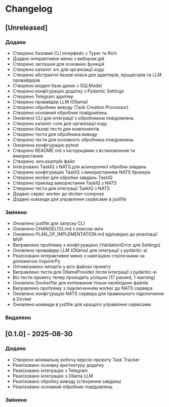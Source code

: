 # Changelog

## [Unreleased]

### Додано
- Створено базовий CLI інтерфейс з Typer та Rich
- Додано інтерактивне меню з вибором дій
- Створено заглушки для основних функцій
- Створено каталог src для організації коду
- Створено абстрактні базові класи для адаптерів, процесорів та LLM провайдерів
- Створено моделі бази даних з SQLModel
- Створено конфігурацію додатку з Pydantic Settings
- Створено Telegram адаптер
- Створено провайдер LLM (Ollama)
- Створено обробник виводу (Task Creation Processor)
- Створено основний обробник повідомлень
- Оновлено CLI для інтеграції з обробником повідомлень
- Створено каталог core для організації коду
- Створено базові тести для компонентів
- Створено тести для обробника виводу
- Створено тести для основного обробника повідомлень
- Оновлено конфігурацію pytest
- Створено README.md з інструкціями з встановлення та використання
- Створено .env.example файл
- Інтегровано TaskIQ з NATS для асинхронної обробки завдань
- Створено конфігурацію TaskIQ з використанням NATS брокера
- Створено worker для обробки завдань TaskIQ
- Створено приклад використання TaskIQ з NATS
- Створено тести для інтеграції TaskIQ з NATS
- Додано сервіс worker до docker-compose
- Додано команди для управління сервісами в justfile

### Змінено
- Оновлено justfile для запуску CLI
- Оновлено CHANGELOG.md з описом змін
- Оновлено PLAN_OF_IMPLEMENTATION.md відповідно до реалізації MVP
- Виправлено проблему з конфігурацією (ValidationError для Settings)
- Оновлено провайдер LLM (Ollama) для інтеграції з pydantic-ai
- Реалізовано інтерактивне меню з навігацією стрілочками за допомогою InquirerPy
- Оптимізовано імпорти у всіх файлах проекту
- Виправлено тести для OllamaProvider після інтеграції з pydantic-ai
- Всі тести проекту тепер проходять успішно (17 passed, 1 warning)
- Оновлено Dockerfile для копіювання тільки необхідних файлів
- Виправлено проблему з підключенням worker до NATS сервера
- Оновлено конфігурацію NATS сервера для правильного підключення в Docker
- Оновлено команди в justfile для кращого управління сервісами

### Видалено

## [0.1.0] - 2025-08-30

### Додано
- Створено мінімальну робочу версію проекту Task Tracker
- Реалізовано основну архітектуру додатку
- Реалізовано інтеграцію з Telegram
- Реалізовано інтеграцію з Ollama LLM
- Реалізовано обробку виводу (створення завдань)
- Реалізовано основний обробник повідомлень

### Змінено